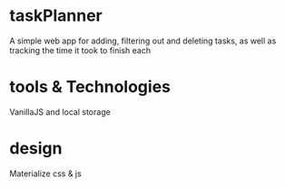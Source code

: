 # taskPlanner
A simple web app for adding, filtering out and deleting tasks, as well as tracking the time it took to finish each

# tools & Technologies
VanillaJS and local storage

# design
Materialize css & js